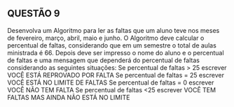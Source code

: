 ## QUESTÃO 9 

Desenvolva um Algoritmo para ler as faltas que um aluno teve nos
meses de fevereiro, março, abril, maio e junho. O Algoritmo deve calcular o percentual
de faltas, considerando que em um semestre o total de aulas ministrada é 66. Depois
deve ser impresso o nome do aluno e o percentual de faltas e uma mensagem que
dependerá do percentual de faltas considerando as seguintes situações:
Se percentual de faltas > 25 escrever VOCÊ ESTÁ REPROVADO POR FALTA
Se percentual de faltas = 25 escrever VOCÊ ESTÁ NO LIMITE DE FALTAS
Se percentual de faltas = 0 escrever VOCÊ NÃO TEM FALTA
Se percentual de faltas <25 escrever VOCÊ TEM FALTAS MAS AINDA NÃO ESTÁ NO
LIMITE
